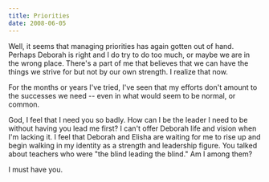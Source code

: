 ```yaml
---
title: Priorities
date: 2008-06-05
---
```


Well, it seems that managing priorities has again gotten out of hand. Perhaps Deborah is right and I do try to do too much, or maybe we are in the wrong place. There's a part of me that believes that we can have the things we strive for but not by our own strength. I realize that now.

For the months or years I've tried, I've seen that my efforts don't amount to the successes we need -- even in what would seem to be normal, or common.

God, I feel that I need you so badly. How can I be the leader I need to be without having you lead me first? I can't offer Deborah life and vision when I'm lacking it. I feel that Deborah and Elisha are waiting for me to rise up and begin walking in my identity as a strength and leadership figure. You talked about teachers who were "the blind leading the blind." Am I among them?

I must have you.